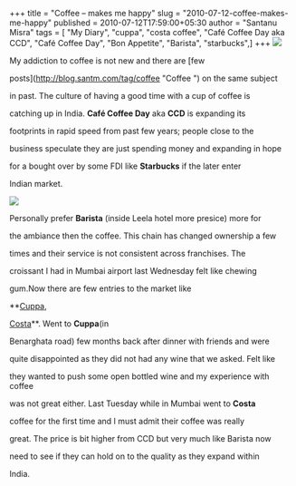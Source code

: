 +++
title = "Coffee – makes me happy"
slug = "2010-07-12-coffee-makes-me-happy"
published = 2010-07-12T17:59:00+05:30
author = "Santanu Misra"
tags = [ "My Diary", "cuppa", "costa coffee", "Café Coffee Day aka CCD", "Café Coffee Day", "Bon Appetite", "Barista", "starbucks",]
+++
[![](../images/thumbnails/2010-07-12-coffee-makes-me-happy-barista-coffee.jpg)](../images/2010-07-12-coffee-makes-me-happy-barista-coffee.jpg)

My addiction to coffee is not new and there are [few
posts](http://blog.santm.com/tag/coffee "Coffee ") on the same subject
in past. The culture of having a good time with a cup of coffee is
catching up in India. **Café Coffee Day** aka **CCD** is expanding its
footprints in rapid speed from past few years; people close to the
business speculate they are just spending money and expanding in hope
for a bought over by some FDI like **Starbucks** if the later enter
Indian market.

[![](../images/thumbnails/2010-07-12-coffee-makes-me-happy-costa-coffee.jpg)](../images/2010-07-12-coffee-makes-me-happy-costa-coffee.jpg)

Personally prefer **Barista** (inside Leela hotel more presice) more for
the ambiance then the coffee. This chain has changed ownership a few
times and their service is not consistent across franchises. The
croissant I had in Mumbai airport last Wednesday felt like chewing
gum.Now there are few entries to the market like
**[Cuppa](http://www.cuppastop.com/ "Cuppa in India"),
[Costa](http://www.costacoffee.com/ "Costa ")**. Went to **Cuppa**(in
Benarghata road) few months back after dinner with friends and were
quite disappointed as they did not had any wine that we asked. Felt like
they wanted to push some open bottled wine and my experience with coffee
was not great either. Last Tuesday while in Mumbai went to **Costa**
coffee for the first time and I must admit their coffee was really
great. The price is bit higher from CCD but very much like Barista now
need to see if they can hold on to the quality as they expand within
India.
